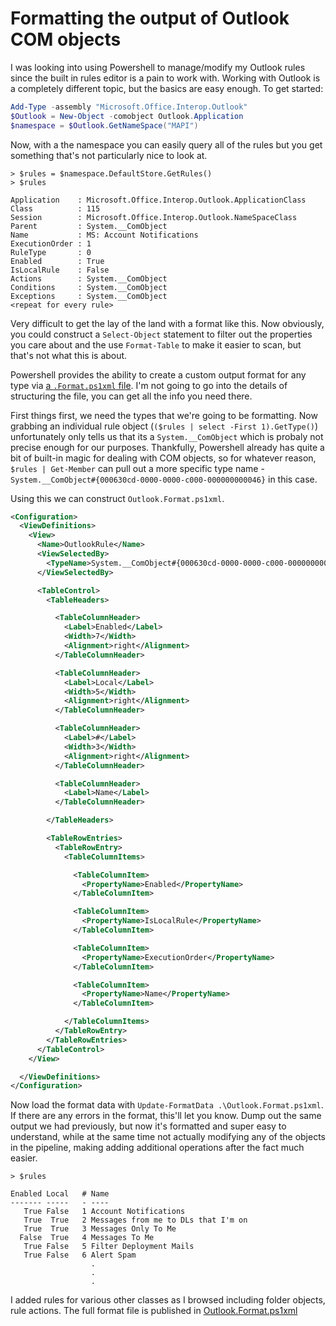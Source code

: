 # Formatting the output of Outlook COM objects

I was looking into using Powershell to manage/modify my Outlook rules since the built in rules editor is a pain to work with.  Working with Outlook is a completely different topic, but the basics are easy enough.  To get started:

```powershell
Add-Type -assembly "Microsoft.Office.Interop.Outlook"
$Outlook = New-Object -comobject Outlook.Application
$namespace = $Outlook.GetNameSpace("MAPI")
```
    
Now, with a the namespace you can easily query all of the rules but you get something that's not particularly nice to look at.

```
> $rules = $namespace.DefaultStore.GetRules()
> $rules 

Application    : Microsoft.Office.Interop.Outlook.ApplicationClass
Class          : 115
Session        : Microsoft.Office.Interop.Outlook.NameSpaceClass
Parent         : System.__ComObject
Name           : MS: Account Notifications
ExecutionOrder : 1
RuleType       : 0
Enabled        : True
IsLocalRule    : False
Actions        : System.__ComObject
Conditions     : System.__ComObject
Exceptions     : System.__ComObject
<repeat for every rule>
```
    
Very difficult to get the lay of the land with a format like this.  Now obviously, you could construct a `Select-Object` statement to filter out the properties you care about and the use `Format-Table` to make it easier to scan, but that's not what this is about.

Powershell provides the ability to create a custom output format for any type via [a `.Format.ps1xml` file](https://technet.microsoft.com/en-us/library/hh847831.aspx).  I'm not going to go into the details of structuring the file, you can get all the info you need there.  

First things first, we need the types that we're going to be formatting.  Now grabbing an individual rule object (`($rules | select -First 1).GetType()`) unfortunately only tells us that its a `System.__ComObject` which is probaly not precise enough for our purposes.  Thankfully, Powershell already has quite a bit of built-in magic for dealing with COM objects, so for whatever reason, `$rules | Get-Member` can pull out a more specific type name - `System.__ComObject#{000630cd-0000-0000-c000-000000000046}` in this case.

Using this we can construct `Outlook.Format.ps1xml`.

```xml
<Configuration>
  <ViewDefinitions>
    <View>
      <Name>OutlookRule</Name>
      <ViewSelectedBy>
        <TypeName>System.__ComObject#{000630cd-0000-0000-c000-000000000046}</TypeName>
      </ViewSelectedBy>

      <TableControl>
        <TableHeaders>

          <TableColumnHeader>
            <Label>Enabled</Label>
            <Width>7</Width>
            <Alignment>right</Alignment>
          </TableColumnHeader>

          <TableColumnHeader>
            <Label>Local</Label>
            <Width>5</Width>
            <Alignment>right</Alignment>
          </TableColumnHeader>

          <TableColumnHeader>
            <Label>#</Label>
            <Width>3</Width>
            <Alignment>right</Alignment>
          </TableColumnHeader>

          <TableColumnHeader>
            <Label>Name</Label>
          </TableColumnHeader>

        </TableHeaders>

        <TableRowEntries>
          <TableRowEntry>
            <TableColumnItems>

              <TableColumnItem>
                <PropertyName>Enabled</PropertyName>
              </TableColumnItem>

              <TableColumnItem>
                <PropertyName>IsLocalRule</PropertyName>
              </TableColumnItem>

              <TableColumnItem>
                <PropertyName>ExecutionOrder</PropertyName>
              </TableColumnItem>

              <TableColumnItem>
                <PropertyName>Name</PropertyName>
              </TableColumnItem>

            </TableColumnItems>
          </TableRowEntry>
        </TableRowEntries>
      </TableControl>
    </View>

  </ViewDefinitions>
</Configuration>
```
    
Now load the format data with `Update-FormatData .\Outlook.Format.ps1xml`.  If there are any errors in the format, this'll let you know.  Dump out the same output we had previously, but now it's formatted and super easy to understand, while at the same time not actually modifying any of the objects in the pipeline, making adding additional operations after the fact much easier.

```
> $rules 

Enabled Local   # Name
------- -----   - ----
   True False   1 Account Notifications
   True  True   2 Messages from me to DLs that I'm on
   True  True   3 Messages Only To Me
  False  True   4 Messages To Me
   True False   5 Filter Deployment Mails
   True False   6 Alert Spam
                  .
                  .
                  .
```

I added rules for various other classes as I browsed including folder objects, rule actions.  The full format file is published in [Outlook.Format.ps1xml](modules/Outlook.Format.ps1xml)
